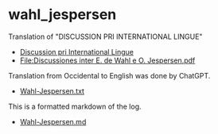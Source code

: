 # wahl_jespersen

Translation of "DISCUSSION PRI INTERNATIONAL LINGUE"

* [Discussion pri International Lingue](http://interlanguages.net/OJEW.html)
* [File:Discussiones inter E. de Wahl e O. Jespersen.pdf](https://commons.wikimedia.org/wiki/File:Discussiones_inter_E._de_Wahl_e_O._Jespersen.pdf
)

Translation from Occidental to English was done by ChatGPT.

* [Wahl-Jespersen.txt](https://github.com/7shi/wahl_jespersen/blob/main/Wahl-Jespersen.txt)

This is a formatted markdown of the log.

* [Wahl-Jespersen.md](https://github.com/7shi/wahl_jespersen/blob/main/Wahl-Jespersen.txt)

